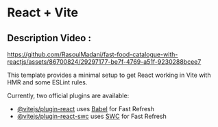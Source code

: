 # React + Vite

## Description Video : 

https://github.com/RasoulMadani/fast-food-catalogue-with-reactjs/assets/86700824/29297177-be7f-4769-a51f-9230288bcee7



This template provides a minimal setup to get React working in Vite with HMR and some ESLint rules.

Currently, two official plugins are available:

- [@vitejs/plugin-react](https://github.com/vitejs/vite-plugin-react/blob/main/packages/plugin-react/README.md) uses [Babel](https://babeljs.io/) for Fast Refresh
- [@vitejs/plugin-react-swc](https://github.com/vitejs/vite-plugin-react-swc) uses [SWC](https://swc.rs/) for Fast Refresh
